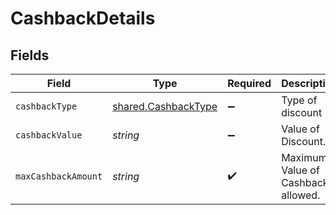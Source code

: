 # CashbackDetails


## Fields

| Field                                                             | Type                                                              | Required                                                          | Description                                                       |
| ----------------------------------------------------------------- | ----------------------------------------------------------------- | ----------------------------------------------------------------- | ----------------------------------------------------------------- |
| `cashbackType`                                                    | [shared.CashbackType](../../../sdk/models/shared/cashbacktype.md) | :heavy_minus_sign:                                                | Type of discount                                                  |
| `cashbackValue`                                                   | *string*                                                          | :heavy_minus_sign:                                                | Value of Discount.                                                |
| `maxCashbackAmount`                                               | *string*                                                          | :heavy_check_mark:                                                | Maximum Value of Cashback allowed.                                |